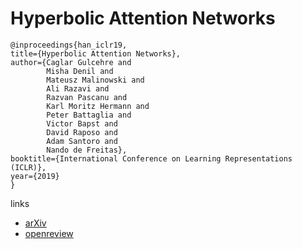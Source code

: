 # Hyperbolic Attention Networks

```
@inproceedings{han_iclr19,    
title={Hyperbolic Attention Networks},    
author={Caglar Gulcehre and
        Misha Denil and
        Mateusz Malinowski and
        Ali Razavi and
        Razvan Pascanu and
        Karl Moritz Hermann and
        Peter Battaglia and
        Victor Bapst and
        David Raposo and
        Adam Santoro and
        Nando de Freitas},    
booktitle={International Conference on Learning Representations (ICLR)},    
year={2019}
}
```

links
- [arXiv](https://arxiv.org/abs/1805.09786)
- [openreview](https://openreview.net/forum?id=rJxHsjRqFQ)
